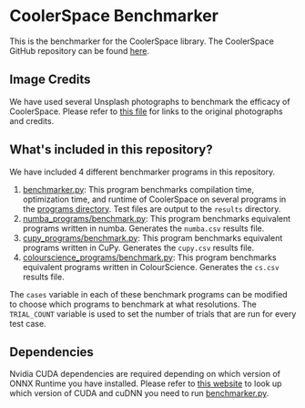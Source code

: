 # CoolerSpace Benchmarker
This is the benchmarker for the CoolerSpace library.
The CoolerSpace GitHub repository can be found [here](https://github.com/horizon-research/CoolerSpace).

## Image Credits
We have used several Unsplash photographs to benchmark the efficacy of CoolerSpace.
Please refer to [this file](images/credits.md) for links to the original photographs and credits.

## What's included in this repository?
We have included 4 different benchmarker programs in this repository.
1. [benchmarker.py](benchmarker.py): This program benchmarks compilation time, optimization time, and runtime of CoolerSpace on several programs in the [programs directory](programs). Test files are output to the `results` directory.
2. [numba_programs/benchmark.py](numba_programs/benchmark.py): This program benchmarks equivalent programs written in numba. Generates the `numba.csv` results file.
3. [cupy_programs/benchmark.py](cupy_programs/benchmark.py): This program benchmarks equivalent programs written in CuPy. Generates the `cupy.csv` results file.
4. [colourscience_programs/benchmark.py](colourscience_programs/benchmark.py): This program benchmarks equivalent programs written in ColourScience. Generates the `cs.csv` results file.

The `cases` variable in each of these benchmark programs can be modified to choose which programs to benchmark at what resolutions.
The `TRIAL_COUNT` variable is used to set the number of trials that are run for every test case.

## Dependencies
Nvidia CUDA dependencies are required depending on which version of ONNX Runtime you have installed.
Please refer to [this website](https://onnxruntime.ai/docs/execution-providers/CUDA-ExecutionProvider.html) to look up which version of CUDA and cuDNN you need to run [benchmarker.py](benchmarker.py).

